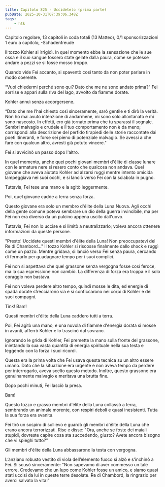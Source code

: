 ```yaml
---
title: Capitolo 825 - Uccidetelo (prima parte)
pubDate: 2025-10-31T07:39:06.348Z
tags:
    - htk
---
```



Capitolo regolare,
13 capitoli in coda totali (13 Matteo),
0/1 sponsorizzazioni 1 euro a capitolo,
-Schadenfreude


Il tozzo Kohler si irrigidì. In quel momento ebbe la sensazione che le sue ossa e il suo sangue fossero state gelate dalla paura, come se potesse andare a pezzi se si fosse mosso troppo.


Quando vide Fei accanto, si spaventò così tanto da non poter parlare in modo coerente.


“Vuoi chiedermi perché sono qui? Dato che me ne sono andato prima?” Fei sorrise e apparì sulla riva del lago, avvolto da fiamme dorate.


Kohler annuì senza accorgersene.


“Dato che me l’hai chiesto così sinceramente, sarò gentile e ti dirò la verità. Non ho mai avuto intenzione di andarmene, mi sono solo allontanato e mi sono nascosto. In effetti, ero già tornato prima che tu sparassi il segnale. Sembri malvagio e crudele e il tuo comportamento non è da meno; corrispondi alla descrizione del perfido tirapiedi delle storie raccontate dai poeti itineranti, e forse sei pieno di potenziale malvagio. Se avessi a che fare con qualcun altro, avresti già potuto vincere."


Fei si avvicinò un passo dopo l'altro.


In quel momento, anche quei pochi giovani membri d'élite di classe lunare con le armature nere si resero conto che qualcosa non andava. Quel giovane che aveva aiutato Kohler ad alzarsi ruggì mentre intento omicida lampeggiava nei suoi occhi, e si lanciò verso Fei con la sciabola in pugno.


Tuttavia, Fei tese una mano e la agitò leggermente.


Poi, quel giovane cadde a terra senza forza.


Questo giovane era solo un membro d'élite della Luna Nuova. Agli occhi della gente comune poteva sembrare un dio della guerra invincibile, ma per Fei non era diverso da un pulcino appena uscito dall'uovo.


Tuttavia, Fei non lo uccise e si limitò a neutralizzarlo; voleva ancora ottenere informazioni da queste persone.


"Presto! Uccidete questi membri d'élite della Luna! Non preoccupatevi del Re di Chambord..." Il tozzo Kohler si riscosse finalmente dallo shock e ruggì come un pazzo. Mentre gridava, si lanciò verso Fei senza paura, cercando di fermarlo per guadagnare tempo per i suoi complici.


Fei non si aspettava che quel grassone senza vergogna fosse così feroce, ma la sua espressione non cambiò. La differenza di forza era troppa e il solo coraggio non bastava.


Fei non voleva perdere altro tempo, quindi mosse le dita, ed energie di spada dorate sfrecciarono via e si conficcarono nei corpi di Kohler e dei suoi compagni.


Tink! Bam!


Questi membri d'élite della Luna caddero tutti a terra.


Poi, Fei agitò una mano, e una nuvola di fiamme d'energia dorata si mosse in avanti, afferrò Kohler e lo trascinò dal sovrano.


Ignorando le grida di Kohler, Fei premette la mano sulla fronte del grassone, iniettando la sua vasta quantità di energia spirituale nella sua testa e leggendo con la forza i suoi ricordi.


Questa era la prima volta che Fei usava questa tecnica su un altro essere umano. Dato che la situazione era urgente e non aveva tempo da perdere per interrogarlo, aveva scelto questo metodo. Inoltre, questo grassone era genuinamente malvagio e meritava una brutta fine.


Dopo pochi minuti, Fei lasciò la presa.


Bam!


Questo tozzo e grasso membri d'élite della Luna collassò a terra, sembrando un animale morente, con respiri deboli e quasi inesistenti. Tutta la sua forza era svanita.


Fei tirò un sospiro di sollievo e guardò gli membri d'élite della Luna che erano ancora terrorizzati. Rise e disse: "Ora, anche se foste dei maiali stupidi, dovreste capire cosa sta succedendo, giusto? Avete ancora bisogno che vi spieghi tutto?"


Gli membri d'élite della Luna abbassarono la testa con vergogna.


L’anziano robusto vestito di viola dell’elemento fuoco si alzò e s'inchinò a Fei. Si scusò sinceramente: "Non sapevamo di aver commesso un tale errore. Credevamo che un lupo come Kohler fosse un amico, e siamo quasi stati uccisi da lui in queste terre desolate. Re di Chambord, la ringrazio per averci salvato la vita!"







